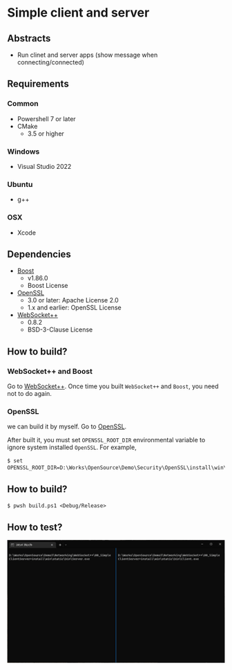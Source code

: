 # Simple client and server

## Abstracts

* Run clinet and server apps (show message when connecting/connected)

## Requirements

### Common

* Powershell 7 or later
* CMake
  * 3.5 or higher

### Windows

* Visual Studio 2022

### Ubuntu

* g++

### OSX

* Xcode

## Dependencies

* [Boost](https://www.boost.org/)
  * v1.86.0
  * Boost License
* [OpenSSL](https://www.openssl.org/)
  * 3.0 or later: Apache License 2.0
  * 1.x and earlier: OpenSSL License
* [WebSocket++](https://github.com/zaphoyd/websocketpp)
  * 0.8.2
  * BSD-3-Clause License

## How to build?

### WebSocket++ and Boost

Go to [WebSocket++](..).
Once time you built `WebSocket++` and `Boost`, you need not to do again.

### OpenSSL

we can build it by myself.
Go to [OpenSSL](../../../Security/OpenSSL).

After built it, you must set `OPENSSL_ROOT_DIR` environmental variable to ignore system installed `OpenSSL`.
For example,

````shell
$ set OPENSSL_ROOT_DIR=D:\Works\OpenSource\Demo\Security\OpenSSL\install\win\openssl\3.3.2\static
````

## How to build?

````shell
$ pwsh build.ps1 <Debug/Release>
````

## How to test?

<img src="./images/demo.gif" />